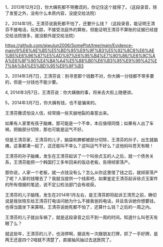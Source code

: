 1，2013年12月2日，你大姨死都不带撒谎的，你记住这个就得了。（这段录音，除了发誓之外，没有什么本质内容，没提交给法院）

2，2014年1月，王清芬说我死都不怕了，还要什么钱？（这段录音，能证明王清芬不接电话，玩失踪，不接受法庭外的算账，但能证明王清芬不算账的证据已经提交给法院很多，就没额外提交给法院）

https://github.com/qiwulun2006/SomePlot/tree/main/Evidence-main/9%E6%AE%B5%E5%BD%95%E9%9F%B3%E5%92%8C8%E6%AE%B5%E6%96%87%E5%AD%97%E6%95%B4%E7%90%86/%E6%9C%AA%E6%8F%90%E4%BA%A4%E5%88%B0%E6%B3%95%E9%99%A2%E7%9A%84%E5%BD%95%E9%9F%B3

3，2014年3月7日，王清芬说：别寻思那个钱数不对，你大姨一分钱都不带多要的，但是一分钱也不能少要。

4, 2014年3月7日，王清芬说：你大姨做的事，将来去大街上随便讲。

5，2014年3月7日，你大姨有钱，也不是骗来的。


王清芬撒谎怕没人信，经常搞一些天崩地裂的毒誓出来。

如果有人家里有孩子脑瘫，那可能是一个不幸，本应值得同情；如果有人出了车祸，把脑部分切除，那也可能是运气不好。

但是王清芬家，王清芬的儿子，脑袋和脾都被部分切除，王清芬的孙子，出生就脑瘫。这事都凑一起了，这还能叫不幸么？这叫运气不好么？这他妈叫苍天有眼！

王清芬的孙子脑瘫，发生在王清芬起诉了一个叫徐贞玉的人之后，就一个债务关系，王清芬能把一个韩国打工多年回来的饭店老板，告得倾家荡产。

那你说，人家一个老板，就一点钱没有么？怎么从你这里借了钱之后，就倾家荡产了呢？人家的钱哪去了？我就当提供一个线索吧，如果鉴定王清芬起诉徐贞玉案件的所有借据的笔迹，说不定公检法部门会有收获。

王清芬的儿子脑残，发生在2014年1月左右，是王清芬即将起诉王清芳之前，确切说是我张晓东给王清芬打电话问她为什么不接我爸妈电话，并且告诉她你想要钱，也得当面坐下来算呀。王清芬说她死都不怕了，还算什么钱？之后的一周之内。

王清芬的儿子就出车祸了，就是这段录音之后不到一周的时间。知道什么叫苍天有眼了么？

就这些年，王清芬的儿子，也消停啊，据说有一次跟朋友打牌，抓了一手好牌，是两王还是四个2咱就不清楚了，直接抽风抽过去送医院了。

